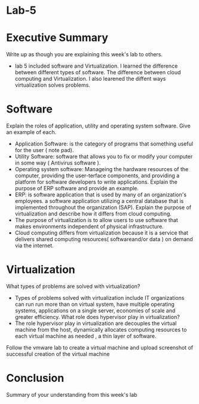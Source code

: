 # Lab-5
# Executive Summary

Write up as though you are explaining this week's lab to others.
* lab 5 included software and Virtualization. I learned the difference between different types of software. The difference between cloud computing and Virtualization. I also learened the diffent ways virtualization solves problems.
# Software

Explain the roles of application, utility and operating system software. Give an example of each.
* Application Software: is the category of programs that something useful for the user ( note pad).
* Utility Software: software that allows you to fix or modify your computer in some way ( Antivirus software ).
* Operating system software: Manageing the hardware resources of the computer, providing the user-terface components, and providing a platform for software developers to write applications.
Explain the purpose of ERP software and provide an example.
* ERP: is software application that is used by many of an organization's employees. a software application utilizing a central database that is implemented throughout the organization (SAP).
Explain the purpose of virtualization and describe how it differs from cloud computing.
* The purpose of virtualization is to allow users to use software that makes environments independent of physical infrastructure.
* Cloud computing differs from virtualization because it is a service that delivers shared computing resources( softwareand/or data ) on demand via the internet.
# Virtualization

What types of problems are solved with virtualization?
* Types of problems solved with virtualization include IT organizations can run run more than on virtual system, have multiple operating systems, applications on a single server, economies  of scale and greater efficiency.
What role does hypervisor play in virtualization?
* The role hypervisor play in virtualization are decouples the virtual machine from the host, dynamically allocates computing resources to each virtual machine as needed , a thin layer of software.

Follow the vmware lab to create a virtual machine and upload screenshot of successful creation of the virtual machine
# Conclusion

Summary of your understanding from this week's lab
